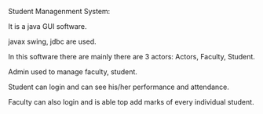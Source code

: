 Student Managenment System:

It is a java GUI software.

javax swing, jdbc are used.

In this software there are mainly there are 3 actors: Actors, Faculty, Student.

Admin used to manage faculty, student.

Student can login and can see his/her performance and attendance.

Faculty can also login and is able top add marks of every individual student.